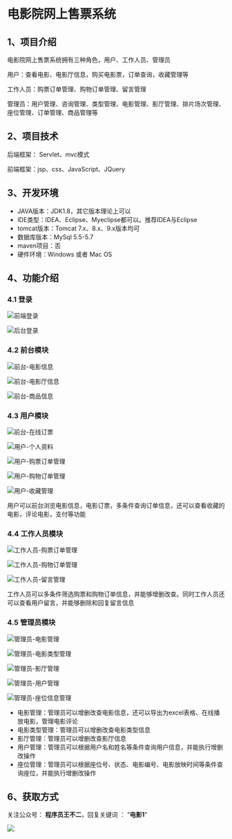 # 电影院网上售票系统

## 1、项目介绍

电影院网上售票系统拥有三种角色，用户、工作人员、管理员

用户：查看电影、电影厅信息，购买电影票，订单查询，收藏管理等

工作人员：购票订单管理、购物订单管理、留言管理

管理员：用户管理、咨询管理、类型管理、电影管理、影厅管理、排片场次管理、座位管理、订单管理、商品管理等


## 2、项目技术

后端框架： Servlet、mvc模式

前端框架：jsp、css、JavaScript、JQuery

## 3、开发环境

- JAVA版本：JDK1.8，其它版本理论上可以
- IDE类型：IDEA、Eclipse、Myeclipse都可以。推荐IDEA与Eclipse
- tomcat版本：Tomcat 7.x、8.x、9.x版本均可
- 数据库版本：MySql 5.5-5.7
- maven项目：否
- 硬件环境：Windows 或者 Mac OS


## 4、功能介绍

### 4.1 登录

![前端登录](https://www.codeshop.fun/Typora-Images/202205292215444.jpg)

![后台登录](https://www.codeshop.fun/Typora-Images/202205292215644.jpg)

### 4.2 前台模块

![前台-电影信息](https://www.codeshop.fun/Typora-Images/202205292216604.jpg)

![前台-电影厅信息](https://www.codeshop.fun/Typora-Images/202205292216603.jpg)

![前台-商品信息](https://www.codeshop.fun/Typora-Images/202205292216872.jpg)

### 4.3 用户模块

![前台-在线订票](https://www.codeshop.fun/Typora-Images/202205292216906.jpg)

![用户-个人资料](https://www.codeshop.fun/Typora-Images/202205292216730.jpg)

![用户-购票订单管理](https://www.codeshop.fun/Typora-Images/202205292216798.jpg)

![用户-购物订单管理](https://www.codeshop.fun/Typora-Images/202205292216799.jpg)

![用户-收藏管理](https://www.codeshop.fun/Typora-Images/202205292216585.jpg)

用户可以前台浏览电影信息，电影订票，多条件查询订单信息，还可以查看收藏的电影，评论电影，支付等功能

### 4.4 工作人员模块

![工作人员-购票订单管理](https://www.codeshop.fun/Typora-Images/202205292217488.jpg)

![工作人员-购物订单管理](https://www.codeshop.fun/Typora-Images/202205292217207.jpg)

![工作人员-留言管理](https://www.codeshop.fun/Typora-Images/202205292217422.jpg)

工作人员可以多条件筛选购票和购物订单信息，并能够增删改查。同时工作人员还可以查看用户留言，并能够删除和回复留言信息

### 4.5 管理员模块

![管理员-电影管理](https://www.codeshop.fun/Typora-Images/202205292218990.jpg)

![管理员-电影类型管理](https://www.codeshop.fun/Typora-Images/202205292218501.jpg)

![管理员-影厅管理](https://www.codeshop.fun/Typora-Images/202205292218846.jpg)

![管理员-用户管理](https://www.codeshop.fun/Typora-Images/202205292218203.jpg)

![管理员-座位信息管理](https://www.codeshop.fun/Typora-Images/202205292218302.jpg)

- 电影管理：管理员可以增删改查电影信息，还可以导出为excel表格、在线播放电影，管理电影评论
- 电影类型管理：管理员可以增删改查电影类型信息
- 影厅管理：管理员可以增删改查影厅信息
- 用户管理：管理员可以根据用户名和姓名等条件查询用户信息，并能执行增删改操作
- 座位管理：管理员可以根据座位号、状态、电影编号、电影放映时间等条件查询座位，并能执行增删改操作


## 6、获取方式

关注公众号： **程序员王不二**，回复关键词  ： “**电影1**”   



 ![](https://www.codeshop.fun/Typora-Images/202205281253739.png)

